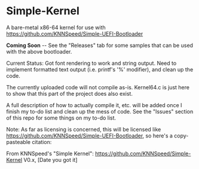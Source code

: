 # Simple-Kernel
A bare-metal x86-64 kernel for use with https://github.com/KNNSpeed/Simple-UEFI-Bootloader

**Coming Soon** -- See the "Releases" tab for some samples that can be used with the above bootloader.

Current Status: Got font rendering to work and string output. Need to implement formatted text output (i.e. printf's '%' modifier), and clean up the code.

The currently uploaded code will not compile as-is. Kernel64.c is just here to show that this part of the project does also exist.   
  
A full description of how to actually compile it, etc. will be added once I finish my to-do list and clean up the mess of code. See the "Issues" section of this repo for some things on my to-do list.

Note: As far as licensing is concerned, this will be licensed like https://github.com/KNNSpeed/Simple-UEFI-Bootloader, so here's a copy-pasteable citation:

From KNNSpeed's "Simple Kernel":
https://github.com/KNNSpeed/Simple-Kernel
V0.x, [Date you got it]
